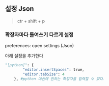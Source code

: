 ## 설정 Json

> ctr + shift + p

### 확장자마다 들여쓰기 다르게 설정

preferences: open settings (Json)

아래 설정을 추가한다

```python
"[python]": {
        "editor.insertSpaces": true,
        "editor.tabSize": 4  
    }, #python 대신에 원하는 확장자를 입력할 수 있다.
```

